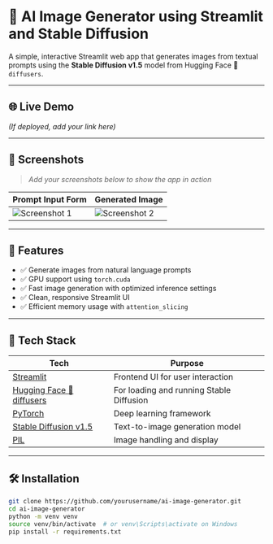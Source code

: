 # 🎨 AI Image Generator using Streamlit and Stable Diffusion

A simple, interactive Streamlit web app that generates images from textual prompts using the **Stable Diffusion v1.5** model from Hugging Face 🤗 `diffusers`.

---

## 🌐 Live Demo

_(If deployed, add your link here)_

---

## 📸 Screenshots

> _Add your screenshots below to show the app in action_

| Prompt Input Form                      | Generated Image                         |
| -------------------------------------- | --------------------------------------- |
| ![Screenshot 1](screenshots/input.png) | ![Screenshot 2](screenshots/output.png) |

---

## 🚀 Features

- ✅ Generate images from natural language prompts
- ✅ GPU support using `torch.cuda`
- ✅ Fast image generation with optimized inference settings
- ✅ Clean, responsive Streamlit UI
- ✅ Efficient memory usage with `attention_slicing`

---

## 🧠 Tech Stack

| Tech                                                                           | Purpose                                  |
| ------------------------------------------------------------------------------ | ---------------------------------------- |
| [Streamlit](https://streamlit.io/)                                             | Frontend UI for user interaction         |
| [Hugging Face 🤗 diffusers](https://github.com/huggingface/diffusers)          | For loading and running Stable Diffusion |
| [PyTorch](https://pytorch.org/)                                                | Deep learning framework                  |
| [Stable Diffusion v1.5](https://huggingface.co/runwayml/stable-diffusion-v1-5) | Text-to-image generation model           |
| [PIL](https://pillow.readthedocs.io/)                                          | Image handling and display               |

---

## 🛠️ Installation

```bash
git clone https://github.com/yourusername/ai-image-generator.git
cd ai-image-generator
python -m venv venv
source venv/bin/activate  # or venv\Scripts\activate on Windows
pip install -r requirements.txt
```
